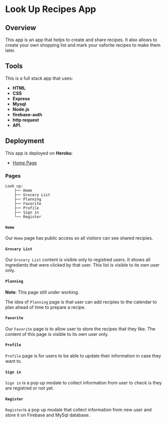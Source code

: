 # Look Up Recipes App

## Overview
This app is an app that helps to create and share recipes. It also allows to create your own shopping list and mark your vaforite recipes to make them later.

## Tools

This is a full stack app that uses:
* __HTML__
* __CSS__
* __Express__
* __Mysql__
* __Node.js__
* __firebase-auth__
* __http request__
* __API.__

## Deployment

This app is deployed on __Heroku__:

* [Home Page](https://look-u.herokuapp.com/)

### Pages

```text
Look up:
    ├── Home
    ├── Grocery List
    ├── Planning
    ├── Favorite
    ├── Profile
    ├── Sign in
    └── Register

```

#### `Home`

Our `Home` page has public access so all visitors can see shared recipies.

#### `Grocery List`

Our `Grocery List` content is visible only to registred users. It shows all ingredients that were clicked by that user. This list is visible to its own user only.

#### `Planning`

**Note**: This page still under working. 

The idea of `Planning` page is that user can add recipies to the calendar to plan ahead of time to prepare a recipe.

#### `Favorite`

Our `Favorite` page is to allow user to store the recipes that they like. The content of this page is visible to its own user only. 

#### `Profile`

`Profile` page is for users to be able to update their information in case they want to.

#### `Sign in`

`Sign in` is a pop up modale to collect information from user to check is they are registred or not yet.

#### `Register`

`Register`is a pop up modale that collect information from new user and store it on Firebase and MySql database.
